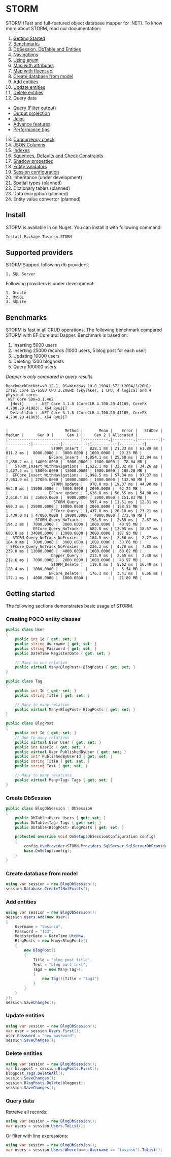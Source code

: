 # STORM
STORM (Fast and full-featured object database mapper for .NET). To know more about STORM, read our documentation:

1. [Getting Started](https://github.com/hossein-ahmadi/STORM/wiki/01---Getting-Started)
2. [Benchmarks](https://github.com/hossein-ahmadi/STORM/wiki/02-Benchmarks)
3. [DbSession, DbTable and Entities](https://github.com/hossein-ahmadi/STORM/wiki/03-DbSession,-DbTable-and-Entities)
4. [Navigations](https://github.com/hossein-ahmadi/STORM/wiki/04-Navigations)
5. [Using enum](https://github.com/hossein-ahmadi/STORM/wiki/05-Using-enum)
6. [Map with attributes](https://github.com/hossein-ahmadi/STORM/wiki/06-Map-with-attributes)
7. [Map with fluent api](https://github.com/hossein-ahmadi/STORM/wiki/07-Map-with-fluent-api)
8. [Create database from model](https://github.com/hossein-ahmadi/STORM/wiki/08-Create-database-from-model)
9. [Add entities](https://github.com/hossein-ahmadi/STORM/wiki/09-Add-entities)
10. [Update entities](https://github.com/hossein-ahmadi/STORM/wiki/10-Update-entities)
11. [Delete entities](https://github.com/hossein-ahmadi/STORM/wiki/11-Delete-entities)
12. Query data
 * [Query (Filter output)](https://github.com/hossein-ahmadi/STORM/wiki/12-Query--(Filter-output))
 * [Output projection](https://github.com/hossein-ahmadi/STORM/wiki/13-Query-(Output-projection))
 * [Joins](https://github.com/hossein-ahmadi/STORM/wiki/15-Query-(Joins))
 * [Advance features](https://github.com/hossein-ahmadi/STORM/wiki/16-Query-(Advance-features))
 * [Performance tips](https://github.com/hossein-ahmadi/STORM/wiki/17-Query-(Performance-tips))
13. [Concurrency check](https://github.com/hossein-ahmadi/STORM/wiki/18-Concurrency-check)
14. [JSON Columns](https://github.com/hossein-ahmadi/STORM/wiki/19-JSON-Columns)
15. [Indexes](https://github.com/hossein-ahmadi/STORM/wiki/20-Indexes)
16. [Squences, Defaults and Check Constraints](https://github.com/hossein-ahmadi/STORM/wiki/21-Sequences,-Default-and-Check-constraints)
17. [Shadow properties](https://github.com/hossein-ahmadi/STORM/wiki/22-Shadow-properties)
18. [Entity validators](https://github.com/hossein-ahmadi/STORM/wiki/24-Entity-validators)
19. [Session configuration](https://github.com/hossein-ahmadi/STORM/wiki/23-Session-configuration)    
21. Inheritance (under development)
22. Spatial types (planned)
23. Dictionary tables (planned)
24. Data encryption (planned)
25. Entity value convertor (planned)

## Install
STORM is available in on Nuget. You can install it with following command:

```sh
Install-Package Tosinso.STORM
```

## Supported providers
STORM Support following db providers:

    1. SQL Server

Following providers is under development:

    1. Oracle
    2. MySQL
    3. SQLite

## Benchmarks
STORM is fast in all CRUD operations. The following benchmark compared STORM with EF Core and Dapper. Benchmark is based on:

1. Inserting 5000 users
1. Inserting 25000 records (1000 users, 5 blog post for each user)
2. Updating 10000 users
3. Deleting 1500 blogposts
4. Query 100000 users

<i>Dapper is only compared in query results</i>

```
BenchmarkDotNet=v0.12.1, OS=Windows 10.0.19041.572 (2004/?/20H1)
Intel Core i5-6500 CPU 3.20GHz (Skylake), 1 CPU, 4 logical and 4 physical cores
.NET Core SDK=3.1.402
  [Host]     : .NET Core 3.1.8 (CoreCLR 4.700.20.41105, CoreFX 4.700.20.41903), X64 RyuJIT
  DefaultJob : .NET Core 3.1.8 (CoreCLR 4.700.20.41105, CoreFX 4.700.20.41903), X64 RyuJIT


|                         Method |       Mean |    Error |   StdDev |     Median |      Gen 0 |      Gen 1 |     Gen 2 | Allocated |
|------------------------------- |-----------:|---------:|---------:|-----------:|-----------:|-----------:|----------:|----------:|
|                   STORM_Insert |   828.1 ms | 21.33 ms | 61.89 ms |   811.2 ms |  8000.0000 |  3000.0000 | 1000.0000 |  29.23 MB |
|                  EFCore_Insert | 1,854.1 ms | 25.60 ms | 23.94 ms | 1,858.2 ms | 14000.0000 |  5000.0000 | 1000.0000 |  78.64 MB |
|   STORM_Insert_WithNavigations | 1,622.1 ms | 32.02 ms | 34.26 ms | 1,627.2 ms | 58000.0000 | 13000.0000 | 1000.0000 | 185.28 MB |
|  EFCore_Insert_WithNavigations | 2,998.5 ms | 57.34 ms | 97.37 ms | 2,963.9 ms | 27000.0000 | 10000.0000 | 1000.0000 | 132.98 MB |
|                   STORM_Update |   970.0 ms | 19.37 ms | 44.90 ms |   962.8 ms | 13000.0000 |  5000.0000 | 2000.0000 |  62.24 MB |
|                  EFCore_Update | 2,626.8 ms | 50.55 ms | 54.08 ms | 2,610.4 ms | 35000.0000 |  9000.0000 | 2000.0000 | 151.83 MB |
|                    STORM_Query |   597.4 ms | 11.51 ms | 12.31 ms |   600.3 ms | 25000.0000 | 10000.0000 | 2000.0000 | 158.55 MB |
|                   EFCore_Query | 1,437.0 ms | 26.18 ms | 23.21 ms | 1,439.0 ms | 47000.0000 | 19000.0000 | 4000.0000 | 273.49 MB |
|            STORM_Query_NoTrack |   193.5 ms |  2.85 ms |  2.67 ms |   194.2 ms |  7000.0000 |  3000.0000 | 1000.0000 |  40.95 MB |
|           EFCore_Query_NoTrack |   682.0 ms | 12.95 ms | 18.57 ms |   680.8 ms | 34000.0000 | 13000.0000 | 3000.0000 | 187.93 MB |
|  STORM_Query_NoTrack_NoProxies |   184.5 ms |  2.56 ms |  2.27 ms |   184.9 ms |  7000.0000 |  3000.0000 | 1000.0000 |  38.66 MB |
| EFCore_Query_NoTrack_NoProxies |   236.3 ms |  4.70 ms |  7.85 ms |   239.8 ms | 11000.0000 |  4000.0000 | 1000.0000 |  60.02 MB |
|                   Dapper_Query |   212.9 ms |  2.65 ms |  2.48 ms |   212.6 ms |  7000.0000 |  2000.0000 | 1000.0000 |  43.97 MB |
|                   STORM_Delete |   119.8 ms |  5.62 ms | 16.49 ms |   120.4 ms |  1000.0000 |          - |         - |   5.54 MB |
|                  EFCore_Delete |   176.3 ms |  3.41 ms |  6.66 ms |   177.1 ms |  4000.0000 |  1000.0000 |         - |  21.89 MB |
```

## Getting started
The following sections demonstrates basic usage of STORM.

### Creating POCO entity classes

```cs
public class User
{
	public int Id { get; set; }
	public string Username { get; set; }
	public string Password { get; set; }
	public DateTime RegisterDate { get; set; }

	// Many to one relation
	public virtual Many<BlogPost> BlogPosts { get; set; }
}

public class Tag
{
	public int Id { get; set; }
	public string Title { get; set; }

	// Many to many relation
	public virtual Many<BlogPost> BlogPosts { get; set; }
}

public class BlogPost
{
	public int Id { get; set; }
	// One to many relations
	public virtual User User { get; set; }
	public int UserId { get; set; }
	public virtual User PublishedByUser { get; set; }
	public int? PublishedByUserId { get; set; }
	public string Title { get; set; }
	public string Text { get; set; }

	// Many to many relations
	public virtual Many<Tag> Tags { get; set; }
}
```

### Create DbSession

```cs
public class BlogDbSession : DbSession
{
    public DbTable<User> Users { get; set; }
    public DbTable<Tag> Tags { get; set; }
    public DbTable<BlogPost> BlogPosts { get; set; }

    protected override void OnSetup(DbSessionConfiguration config)
    {
        config.UseProvider<STORM.Providers.SqlServer.SqlServerDbProvider>("Data Source=.;Initial Catalog=BlogDb;Integrated Security=true;MultipleActiveResultSets=True");
        base.OnSetup(config);
    }
}
```

### Create database from model

```cs
using var session = new BlogDbSession();
session.Database.CreateIfNotExists();
```

### Add entities

```cs
using var session = new BlogDbSession();
session.Users.Add(new User()
{
    Username = "tosinso",
    Password = "123",
    RegisterDate = DateTime.UtcNow,
    BlogPosts = new Many<BlogPost>()
    {
        new BlogPost()
        {
            Title = "blog post title",
            Text = "blog post text",
            Tags = new Many<Tag>()
            {
                new Tag(){Title = "tag1"}
            }
        }
    }
});
session.SaveChanges();
```

### Update entities

```cs
using var session = new BlogDbSession();
var user = session.Users.First();
user.Password = "new password";
session.SaveChanges();
```

### Delete entities

```cs
using var session = new BlogDbSession();
var blogpost = session.BlogPosts.First();
blogpost.Tags.DeleteAll();
session.SaveChanges();
session.BlogPosts.Delete(blogpost);
session.SaveChanges();
```

### Query data

Retreive all records:
```cs
using var session = new BlogDbSession();
var users = session.Users.ToList();
```

Or filter with linq expressions:

```cs
using var session = new BlogDbSession();
var users = session.Users.Where(u=>u.Username == "tosinso").ToList();
```
